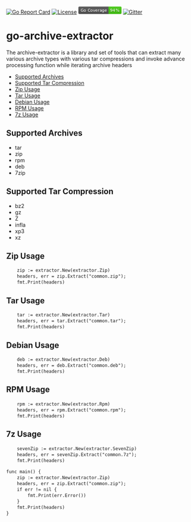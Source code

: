 [![Go Report Card](https://goreportcard.com/badge/github.com/chen-keinan/go-archive-extractor)](https://goreportcard.com/report/github.com/chen-keinan/go-archive-extractor)
[![License](https://img.shields.io/badge/License-Apache%202.0-blue.svg)](https://github.com/chen-keinan/go-archive-extractor/blob/master/LICENSE)
<img src="./pkg/img/coverage_badge.png" alt="test coverage badge">
[![Gitter](https://badges.gitter.im/beacon-sec/community.svg)](https://gitter.im/beacon-sec/community?utm_source=badge&utm_medium=badge&utm_campaign=pr-badge)
# go-archive-extractor

The archive-extractor is a library and set of tools
that can extract many various archive types with various tar compressions
and invoke advance processing function while iterating archive headers


* [Supported Archives](#supported-archives)
* [Supported Tar Compression](#supported-tar-compression)
* [Zip Usage](#zip-usage)
* [Tar Usage](#tar-usage)
* [Debian Usage](#debian-usage)
* [RPM Usage](#rpm-usage)
* [7z Usage](#7z-usage)




## Supported Archives
 - tar
 - zip
 - rpm
 - deb
 - 7zip

## Supported Tar Compression
 - bz2
 - gz
 - Z 
 - infla
 - xp3
 - xz

## Zip Usage
```
    zip := extractor.New(extractor.Zip)
    headers, err = zip.Extract("common.zip");
    fmt.Print(headers)
```
## Tar Usage
```
    tar := extractor.New(extractor.Tar)
    headers, err = tar.Extract("common.tar");
    fmt.Print(headers)
```
## Debian Usage
```
    deb := extractor.New(extractor.Deb)
    headers, err = deb.Extract("common.deb");
    fmt.Print(headers)
```
## RPM Usage
```
    rpm := extractor.New(extractor.Rpm)
    headers, err = rpm.Extract("common.rpm");
    fmt.Print(headers)
```
## 7z Usage
```
    sevenZip := extractor.New(extractor.SevenZip)
    headers, err = sevenZip.Extract("common.7z");
    fmt.Print(headers)
```

```
func main() {
    zip := extractor.New(extractor.Zip)
    headers, err = zip.Extract("common.zip");
    if err != nil {
        fmt.Print(err.Error())
    }
    fmt.Print(headers)
}
```
